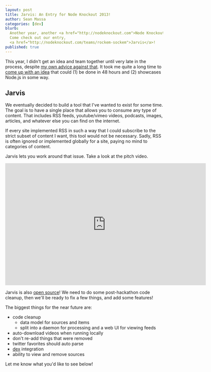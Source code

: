```yaml
---
layout: post
title: Jarvis: An Entry for Node Knockout 2013!
author: Sean Massa
categories: [dev]
blurb:
  Another year, another <a href="http://nodeknockout.com">Node Knockout</a>!
  Come check out our entry,
  <a href="http://nodeknockout.com/teams/rockem-sockem">Jarvis</a>!
published: true
---
```


This year, I didn't get an idea and team together
until very late in the process,
despite [my own advice against that](http://massalabs.com/dev/2013/10/30/how-to-hackathon.html).
It took me quite a long time to
[come up with an idea](http://massalabs.com/dev/2013/11/05/idea-generation.html)
that could
(1) be done in 48 hours and
(2) showcases Node.js in some way.

## Jarvis

We eventually decided to build a tool that
I've wanted to exist for some time.
The goal is to have a single place that allows you to
consume any type of content.
That includes RSS feeds,
youtube/vimeo videos,
podcasts,
images,
articles,
and whatever else you can find on the internet.

If every site implemented RSS in such a way that
I could subscribe to the strict subset of content I want,
this tool would not be necessary.
Sadly, RSS is often ignored or implemented globally for a site,
paying no mind to categories of content.

Jarvis lets you work around that issue.
Take a look at the pitch video.

<iframe width="640" height="390" src="http://www.youtube.com/embed/M42Qi8OxDpw" frameborder="0"></iframe>

Jarvis is also [open source](https://github.com/EndangeredMassa/jarvis)!
We need to do some post-hackathon code cleanup,
then we'll be ready to fix a few things,
and add some features!

The biggest things for the near future are:

* code cleanup
  * data model for sources and items
  * split into a daemon for processing and a web UI for viewing feeds
* auto-download videos when running locally
* don't re-add things that were removed
* twitter favorites should auto parse
* [dex](https://github.com/EndangeredMassa/Dex) integration
* ability to view and remove sources

Let me know what you'd like to see below!


